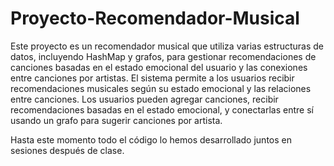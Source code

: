 # Proyecto-Recomendador-Musical
Este proyecto es un recomendador musical que utiliza varias estructuras de datos, incluyendo HashMap y grafos, para gestionar recomendaciones de canciones basadas en el estado emocional del usuario y las conexiones entre canciones por artistas.
El sistema permite a los usuarios recibir recomendaciones musicales según su estado emocional y las relaciones entre canciones. Los usuarios pueden agregar canciones, recibir recomendaciones basadas en el estado emocional, y conectarlas entre sí usando un grafo para sugerir canciones por artista.

Hasta este momento todo el código lo hemos desarrollado juntos en sesiones después de clase. 
